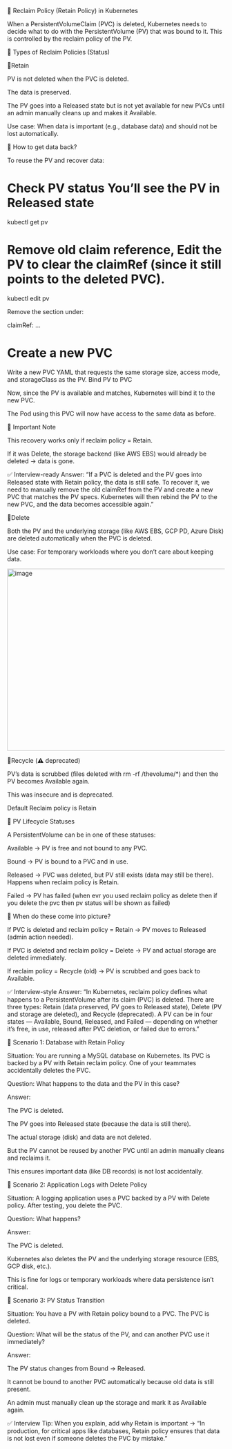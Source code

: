 🔹 Reclaim Policy (Retain Policy) in Kubernetes

When a PersistentVolumeClaim (PVC) is deleted, Kubernetes needs to decide what to do with the PersistentVolume (PV) that was bound to it.
This is controlled by the reclaim policy of the PV.

🔹 Types of Reclaim Policies (Status)

🔹Retain

PV is not deleted when the PVC is deleted.

The data is preserved.

The PV goes into a Released state but is not yet available for new PVCs until an admin manually cleans up and makes it Available.

Use case: When data is important (e.g., database data) and should not be lost automatically.

🔹 How to get data back?

To reuse the PV and recover data:

# Check PV status You’ll see the PV in Released state

kubectl get pv

# Remove old claim reference, Edit the PV to clear the claimRef (since it still points to the deleted PVC).

kubectl edit pv <pv-name>


Remove the section under:

claimRef:
  ...


# Create a new PVC

Write a new PVC YAML that requests the same storage size, access mode, and storageClass as the PV.
Bind PV to PVC

Now, since the PV is available and matches, Kubernetes will bind it to the new PVC.

The Pod using this PVC will now have access to the same data as before.

🔹 Important Note

This recovery works only if reclaim policy = Retain.

If it was Delete, the storage backend (like AWS EBS) would already be deleted → data is gone.

✅ Interview-ready Answer:
“If a PVC is deleted and the PV goes into Released state with Retain policy, the data is still safe. To recover it, we need to manually remove the old claimRef from the PV and create a new PVC that matches the PV specs. Kubernetes will then rebind the PV to the new PVC, and the data becomes accessible again.”


🔹Delete

Both the PV and the underlying storage (like AWS EBS, GCP PD, Azure Disk) are deleted automatically when the PVC is deleted.

Use case: For temporary workloads where you don’t care about keeping data.


<img width="737" height="422" alt="image" src="https://github.com/user-attachments/assets/86c4bc9c-3315-469a-bdb1-e8402cb1ccfc" />


🔹Recycle (⚠️ deprecated)

PV’s data is scrubbed (files deleted with rm -rf /thevolume/*) and then the PV becomes Available again.

This was insecure and is deprecated.

Default Reclaim policy is Retain


🔹 PV Lifecycle Statuses

A PersistentVolume can be in one of these statuses:

Available → PV is free and not bound to any PVC.

Bound → PV is bound to a PVC and in use.

Released → PVC was deleted, but PV still exists (data may still be there). Happens when reclaim policy is Retain.

Failed → PV has failed (when evr you used reclaim policy as delete then if you delete the pvc then pv status will be shown as failed)

🔹 When do these come into picture?

If PVC is deleted and reclaim policy = Retain → PV moves to Released (admin action needed).

If PVC is deleted and reclaim policy = Delete → PV and actual storage are deleted immediately.

If reclaim policy = Recycle (old) → PV is scrubbed and goes back to Available.

✅ Interview-style Answer:
“In Kubernetes, reclaim policy defines what happens to a PersistentVolume after its claim (PVC) is deleted. There are three types: Retain (data preserved, PV goes to Released state), Delete (PV and storage are deleted), and Recycle (deprecated). A PV can be in four states — Available, Bound, Released, and Failed — depending on whether it’s free, in use, released after PVC deletion, or failed due to errors.”



🔹 Scenario 1: Database with Retain Policy

Situation:
You are running a MySQL database on Kubernetes. Its PVC is backed by a PV with Retain reclaim policy. One of your teammates accidentally deletes the PVC.

Question:
What happens to the data and the PV in this case?

Answer:

The PVC is deleted.

The PV goes into Released state (because the data is still there).

The actual storage (disk) and data are not deleted.

But the PV cannot be reused by another PVC until an admin manually cleans and reclaims it.

This ensures important data (like DB records) is not lost accidentally.

🔹 Scenario 2: Application Logs with Delete Policy

Situation:
A logging application uses a PVC backed by a PV with Delete policy. After testing, you delete the PVC.

Question:
What happens?

Answer:

The PVC is deleted.

Kubernetes also deletes the PV and the underlying storage resource (EBS, GCP disk, etc.).

This is fine for logs or temporary workloads where data persistence isn’t critical.

🔹 Scenario 3: PV Status Transition

Situation:
You have a PV with Retain policy bound to a PVC. The PVC is deleted.

Question:
What will be the status of the PV, and can another PVC use it immediately?

Answer:

The PV status changes from Bound → Released.

It cannot be bound to another PVC automatically because old data is still present.

An admin must manually clean up the storage and mark it as Available again.

✅ Interview Tip:
When you explain, add why Retain is important → “In production, for critical apps like databases, Retain policy ensures that data is not lost even if someone deletes the PVC by mistake.”
